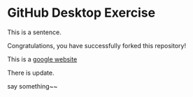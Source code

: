 # GitHub Desktop Exercise

This is a sentence.

Congratulations, you have successfully forked this repository!

This is a [google website](https://www.google.com)

There is update.


say something~~